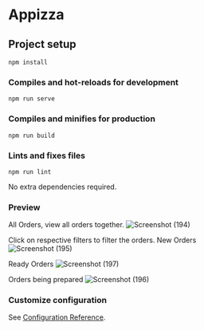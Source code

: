 # Appizza

## Project setup
```
npm install
```

### Compiles and hot-reloads for development
```
npm run serve
```

### Compiles and minifies for production
```
npm run build
```

### Lints and fixes files
```
npm run lint
```
No extra dependencies required.

### Preview
All Orders, view all orders together.
![Screenshot (194)](https://user-images.githubusercontent.com/58203414/93690374-2735f300-faf5-11ea-926b-3c26373cff5c.png)

Click on respective filters to filter the orders.
New Orders
![Screenshot (195)](https://user-images.githubusercontent.com/58203414/93690427-d1ae1600-faf5-11ea-9d61-aec629e73753.png)

Ready Orders
![Screenshot (197)](https://user-images.githubusercontent.com/58203414/93690435-f609f280-faf5-11ea-866a-df792867be08.png)

Orders being prepared
![Screenshot (196)](https://user-images.githubusercontent.com/58203414/93690455-30738f80-faf6-11ea-9dbf-547f67cb1dda.png)


### Customize configuration
See [Configuration Reference](https://cli.vuejs.org/config/).
